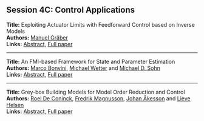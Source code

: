 <h2>Session 4C: Control Applications</h2>
<p>
<b>Title:</b> Exploiting Actuator Limits with Feedforward Control based on Inverse Models<br />
<b>Authors:</b> <a href="../authors/author_117.html">Manuel Gräber</a><br />
<b>Links:</b> <a href="../abstracts/abstract_68.pdf">Abstract</a>, <a href="../submissions/ECP14096637_Graber.pdf">Full paper</a>
</p>
<hr />
<p>
<b>Title:</b> An FMI-based Framework for State and Parameter Estimation<br />
<b>Authors:</b> <a href="../authors/author_46.html">Marco Bonvini</a>, <a href="../authors/author_336.html">Michael Wetter</a> and <a href="../authors/author_289.html">Michael D. Sohn</a><br />
<b>Links:</b> <a href="../abstracts/abstract_69.pdf">Abstract</a>, <a href="../submissions/ECP14096647_BonviniWetterSohn.pdf">Full paper</a>
</p>
<hr />
<p>
<b>Title:</b> Grey-box Building Models for Model Order Reduction and Control<br />
<b>Authors:</b> <a href="../authors/author_63.html">Roel De Coninck</a>, <a href="../authors/author_200.html">Fredrik Magnusson</a>, <a href="../authors/author_3.html">Johan Åkesson</a> and <a href="../authors/author_131.html">Lieve Helsen</a><br />
<b>Links:</b> <a href="../abstracts/abstract_70.pdf">Abstract</a>, <a href="../submissions/ECP14096657_DeconinckMagnussonAkessonHelsen.pdf">Full paper</a>
</p>